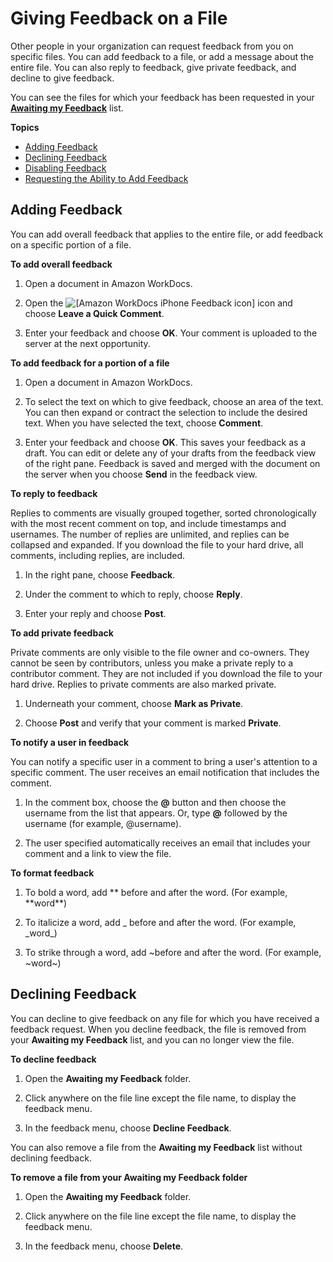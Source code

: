 # Giving Feedback on a File<a name="iphone_feedback"></a>

Other people in your organization can request feedback from you on specific files\. You can add feedback to a file, or add a message about the entire file\. You can also reply to feedback, give private feedback, and decline to give feedback\.

You can see the files for which your feedback has been requested in your [**Awaiting my Feedback**](web_nav_view.md#web_awaiting_feedback) list\.

**Topics**
+ [Adding Feedback](#add_feedback)
+ [Declining Feedback](#w3ab2b9c26c16c14)
+ [Disabling Feedback](iphone_disable_feedback.md)
+ [Requesting the Ability to Add Feedback](iphone_phone_access_feedback.md)

## Adding Feedback<a name="add_feedback"></a>

You can add overall feedback that applies to the entire file, or add feedback on a specific portion of a file\. 

**To add overall feedback**

1. Open a document in Amazon WorkDocs\.

1. Open the ![\[Amazon WorkDocs iPhone Feedback icon\]](http://docs.aws.amazon.com/workdocs/latest/userguide/images/iphone_feedback_icon.png) icon and choose **Leave a Quick Comment**\. 

1. Enter your feedback and choose **OK**\. Your comment is uploaded to the server at the next opportunity\.

**To add feedback for a portion of a file**

1. Open a document in Amazon WorkDocs\.

1. To select the text on which to give feedback, choose an area of the text\. You can then expand or contract the selection to include the desired text\. When you have selected the text, choose **Comment**\.

1. Enter your feedback and choose **OK**\. This saves your feedback as a draft\. You can edit or delete any of your drafts from the feedback view of the right pane\. Feedback is saved and merged with the document on the server when you choose **Send** in the feedback view\.

**To reply to feedback**

Replies to comments are visually grouped together, sorted chronologically with the most recent comment on top, and include timestamps and usernames\. The number of replies are unlimited, and replies can be collapsed and expanded\. If you download the file to your hard drive, all comments, including replies, are included\.

1. In the right pane, choose **Feedback**\.

1. Under the comment to which to reply, choose **Reply**\.

1. Enter your reply and choose **Post**\.

**To add private feedback**

Private comments are only visible to the file owner and co\-owners\. They cannot be seen by contributors, unless you make a private reply to a contributor comment\. They are not included if you download the file to your hard drive\. Replies to private comments are also marked private\.

1. Underneath your comment, choose **Mark as Private**\.

1. Choose **Post** and verify that your comment is marked **Private**\.

**To notify a user in feedback**

You can notify a specific user in a comment to bring a user's attention to a specific comment\. The user receives an email notification that includes the comment\.

1. In the comment box, choose the **@** button and then choose the username from the list that appears\. Or, type **@** followed by the username \(for example, @username\)\.

1. The user specified automatically receives an email that includes your comment and a link to view the file\.

**To format feedback**

1. To bold a word, add \*\* before and after the word\. \(For example, \*\*word\*\*\)

1. To italicize a word, add \_ before and after the word\. \(For example, \_word\_\)

1. To strike through a word, add \~before and after the word\. \(For example, \~word\~\)

## Declining Feedback<a name="w3ab2b9c26c16c14"></a>

You can decline to give feedback on any file for which you have received a feedback request\. When you decline feedback, the file is removed from your **Awaiting my Feedback** list, and you can no longer view the file\.

**To decline feedback**

1. Open the **Awaiting my Feedback** folder\.

1. Click anywhere on the file line except the file name, to display the feedback menu\.

1. In the feedback menu, choose **Decline Feedback**\.

You can also remove a file from the **Awaiting my Feedback** list without declining feedback\.

**To remove a file from your **Awaiting my Feedback** folder**

1. Open the **Awaiting my Feedback** folder\.

1. Click anywhere on the file line except the file name, to display the feedback menu\.

1. In the feedback menu, choose **Delete**\.